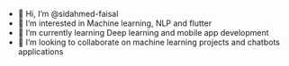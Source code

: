 - 👋 Hi, I’m @sidahmed-faisal
- 👀 I’m interested in Machine learning, NLP and flutter
- 🌱 I’m currently learning Deep learning and mobile app development 
- 💞️ I’m looking to collaborate on machine learning projects and chatbots applications
<!-- - 📫 How to reach me  -->

<!---
sidahmed-faisal/sidahmed-faisal is a ✨ special ✨ repository because its `README.md` (this file) appears on your GitHub profile.
You can click the Preview link to take a look at your changes.
--->
